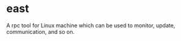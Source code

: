 # east
A rpc tool for Linux machine which can be used to monitor, update, communication, and so on.
